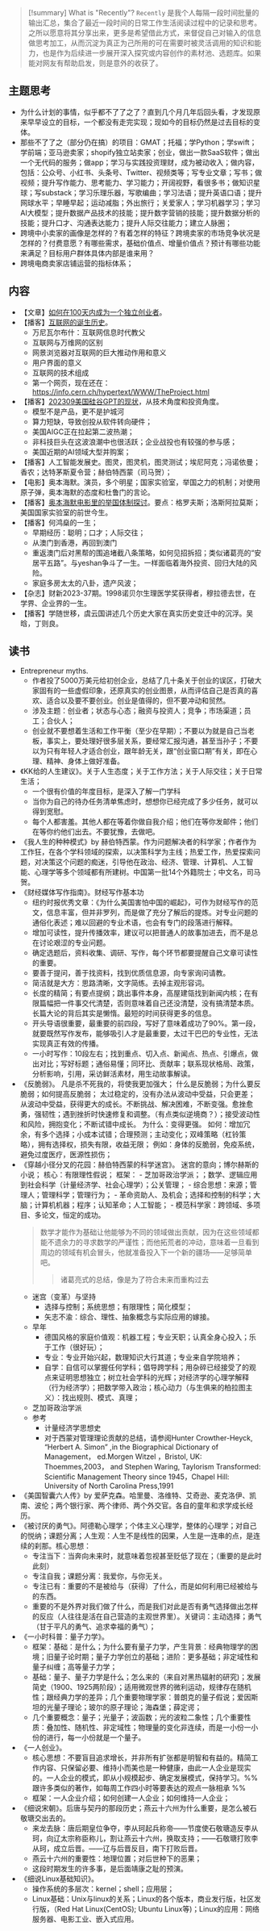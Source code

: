 



> [!summary] What is "Recently"?
> `Recently` 是我个人每隔一段时间批量的输出汇总，集合了最近一段时间的日常工作生活阅读过程中的记录和思考。之所以愿意将其分享出来，更多是希望借此方式，来督促自己对输入的信息做思考加工，从而沉淀为真正为己所用的可在需要时被灵活调用的知识和能力，也是作为后续进一步展开深入探究或内容创作的素材池、选题库。如果能对网友有帮助启发，则是意外的收获了。


## 主题思考

- 为什么计划的事情，似乎都不了了之了？直到几个月几年后回头看，才发现原来早早设立的目标，一个都没有走完实现；现如今的目标仍然是过去目标的变体。
- 那些不了了之（部分仍在搞）的项目：GMAT；托福；学Python；学swift；学前端；亚马逊卖家；shopify独立站卖家；创业，做出一款SaaS软件；做出一个无代码的服务；做app；学习与实践投资理财，成为被动收入；做内容，包括：公众号、小红书、头条号、Twitter、视频类等；写专业文章；写书；做视频；提升写作能力、思考能力、学习能力；开阔视野，看很多书；做知识星球；写substack；学习乐理乐器，写歌编曲；学习法语；提升英语口语；提升网球水平；早睡早起；运动减脂；外出旅行；关爱家人；学习机器学习；学习AI大模型；提升数据产品技术的技能；提升数字营销的技能；提升数据分析的技能；提升口才、沟通表达能力；提升人际交往能力；建立人脉圈；
- 跨境中小卖家的画像是怎样的？有着怎样的特征？跨境卖家的市场竞争状况是怎样的？付费意愿？有哪些需求，基础价值点、增量价值点？预计有哪些功能来满足？目标用户群体具体内部是谁来用？
- 跨境电商卖家店铺运营的指标体系；



## 内容
- 【文章】[如何在100天内成为一个独立创业者](https://www.indiehackers.com/post/how-to-become-a-solo-founder-in-100-days-ebd220a9db)。
- 【播客】[互联网的诞生历史](https://www.ximalaya.com/sound/661179439)。
	- 万尼瓦尔布什：互联网信息时代教父
	- 互联网与万维网的区别
	- 网景浏览器对互联网的巨大推动作用和意义
	- 用户界面的意义
	- 互联网的技术组成
	- 第一个网页，现在还在：https://info.cern.ch/hypertext/WWW/TheProject.html
- 【播客】[202309美国硅谷GPT的现状](https://www.xiaoyuzhoufm.com/episode/6514580a0432a31578a1f309?utm_source=rss)，从技术角度和投资角度。
	- 模型不是产品，更不是护城河
	- 算力短缺，导致创投从软件转向硬件；
	- 美国AIGC正在拉起第二波热潮；
	- 非科技巨头在这波浪潮中也很活跃；企业战投也有较强的参与感；
	- 美国近期的AI领域大型并购案；
- 【播客】人工智能发展史。图灵，图灵机，图灵测试；埃尼阿克；冯诺依曼；香农；达特茅斯夏令营；赫伯特西蒙（司马贺）；
- 【电影】奥本海默。演员，多个明星；国家实验室，举国之力的机制；对使用原子弹，奥本海默的态度和杜鲁门的言论。
- 【播客】[奥本海默电影里的举国体制探讨](https://etw.fm/2068)。要点：格罗夫斯；洛斯阿拉莫斯；美国国家实验室的前世今生。
- 【播客】何鸿燊的一生；
	- 早期经历：聪明；口才；人际交往；
	- 从澳门到香港，再回到澳门
	- 重返澳门后对黑帮的围追堵截八条策略，如何见招拆招；类似诸葛亮的“安居平五路”。与yeshan争斗了一生。一样面临着海外投资、回归大陆的风险。
	- 家庭多房太太的八卦，遗产风波；
- 【杂志】财新2023-37期。1998诺贝尔生理医学奖获得者，穆拉德去世，在学界、企业界的一生。
- 【播客】学随世移，虞云国讲述几个历史大家在真实历史变迁中的沉浮。吴晗，丁则良。

## 读书
- Entrepreneur myths. 
	- 作者投了5000万美元给初创企业，总结了几十条关于创业的误区，打破大家固有的一些虚假印象，还原真实的创业图景，从而评估自己是否真的喜欢、适合以及要不要创业。创业是值得的，但不要冲动和贸然。
	- 涉及主题：创业者；状态与心态；融资与投资人；竞争；市场渠道；员工；合伙人；
	- 创业就不要想着生活和工作平衡（至少在早期）；不要以为就是自己当老板，事实上，要处理好很多层关系，要经常汇报沟通，甚至当孙子；不要以为只有年轻人才适合创业，跟年龄无关，跟“创业窗口期”有关，即在心理、精神、身体上做好准备。
- 《KK给的人生建议》。关于人生态度；关于工作方法；关于人际交往；关于日常生活；
	- 一个很有价值的年度目标，是深入了解一门学科
	- 当你为自己的待办任务清单焦虑时，想想你已经完成了多少任务，就可以得到宽慰。
	- 每个人都害羞。其他人都在等着你做自我介绍；他们在等你发邮件；他们在等你约他们出去。不要犹豫，去做吧。
- 《我人生的种种模式》by 赫伯特西蒙。作为问题解决者的科学家；作者作为工作狂，在各个学科领域的探索，以决策科学为主线；热爱工作，热爱探索问题，对决策这个问题的痴迷，引导他在政治、经济、管理、计算机、人工智能、心理学等多个领域都有所建树。中国第一批14个外籍院士；中文名，司马贺。
- 《财经媒体写作指南》。财经写作基本功
	- 纽约时报优秀文章：《为什么美国害怕中国的崛起》，可作为财经写作的范文，信息丰富，但并非罗列，而是做了充分了解后的提炼。对专业问题的通俗化表述；难以回避的专业术语，也会有专门的段落进行解释。
	- 增加可读性，提升传播效率，建议可以把普通人的故事加进去，而不是总在讨论艰涩的专业问题。
	- 确定选题后，资料收集、调研、写作，每个环节都要提醒自己文章可读性的重要。
	- 要善于提问，善于找资料，找到优质信息源，向专家询问请教。
	- 简洁就是大方：思路清晰，文字简练。去掉主观形容词。
	- 长度的精简；有要点提纲；跳出事件本身，高屋建瓴找到新闻内核；在有限篇幅把一件事交代清楚，否则意味着自己还没清楚，没有搞清楚本质。长篇大论的背后其实是懒惰。最短的时间获得更多的信息。
	- 开头导语很重要，最重要的前四段，写好了意味着成功了90%。第一段，就要既然写作发布，能够吸引人才是最重要，太过干巴巴的专业性，无法实现真正有效的传播。
	- 一小时写作：10段左右；找到重点、切入点、新闻点、热点、引爆点，做出对比；写好标题；通俗易懂；同环比、贡献率；联系现状格局、政策，分析影响，引用，采访鲜活素材，用生动故事解读。
- 《反脆弱》。
	凡是杀不死我的，将使我更加强大；
	什么是反脆弱；为什么要反脆弱；如何提高反脆弱；
	太过稳定的，没有办法从波动中受益，只会更差；
	从波动中受益，获得更大的成长。不断挑战、解决困难，不断变强。愈挫愈勇，强韧性；遇到挫折时快速修复和调整。（有点类似逆境商？）；接受波动性和风险，拥抱变化；不断试错中成长。
	为什么：变得更强。
	如何：增加冗余，有多个选择；小成本试错；合理预测；主动变化；双峰策略（杠铃策略），拥有选择权，损失有限，收益无限；
	例如：身体的反脆弱，免疫系统，避免过度医疗，医源性损伤；
- 《穿越小径分叉的花园：赫伯特西蒙的科学迷宫》。
		迷宫的意向；博尔赫斯的小说；
		核心：有限理性假说；
		框架：
		- 芝加哥政治学派；；数学、逻辑应用到社会科学（计量经济学、社会心理学）；公关管理；
		- 综合思想：来源；管理人；管理科学；管理行为；
		- 革命资助人、及机会；选择和控制的科学；大脑；计算机机器；程序；认知革命；人工智能；
		- 模范科学家：跨领域、多项目、多论文，恒定的成功。
	> 	数学才能作为基础让他能够为不同的领域做出贡献，因为在这些领域都能不遗余力的寻求数学的严谨性；而他拓荒者的冲动，意味着一旦看到周边的领域有机会冒头，他就准备投入下一个新的疆场——足够简单吧。
	> >	诸葛亮式的总结，像是为了符合未来而重构过去
	- 迷宫（变革）与坚持
		- 选择与控制；系统思想；有限理性；简化模型；
		- 矢志不渝：综合、理性、抽象概念与实际应用的嫁接。
	- 早年
		- 德国风格的家庭价值观：机器工程；专业天职；认真全身心投入；乐于工作（很好玩）；
		- 专业：专业开始兴起，数理知识大行其道；专业来自学院培养；
		- 自学：自信可以掌握任何学科；倡导跨学科；用杂碎已经接受了的观点来证明思想独立；树立社会学科的光辉；对经济学的心理学解释（行为经济学）；把数学带入政治；核心动力（与生俱来的柏拉图主义）：找出规则、模式、真理；
	- 芝加哥政治学派
	- 参考
		- 计量经济学思想史
		- 对于西蒙对管理理论贡献的总结，请参阅Hunter Crowther-Heyck, “Herbert A. Simon” ,in the Biographical Dictionary of Management， ed.Morgen Witzel ，Bristol, UK: Thoemmes,2003， and Stephen Waring, Taylorism Transformed: Scientific Management Theory since 1945，Chapel Hill: University of North Carolina Press,1991
- 《美国智囊六人传》by 爱萨克森。哈里曼、洛维特、艾奇逊、麦克洛伊、凯南、波伦；两个银行家、两个律师、两个外交官。各自的童年和求学成长经历。
- 《被讨厌的勇气》。阿德勒心理学；个体主义心理学，整体的心理学；对自己的悦纳；课题分离；人生观：人生不是线性的因果，人生是一连串的点，是连续的刹那。核心思想：
	- 专注当下：当奔向未来时，就意味着忽视甚至贬低了现在；（重要的是此时此刻）
	- 专注自我；课题分离：我爱你，与你无关。
	- 专注已有：重要的不是被给与（获得）了什么，而是如何利用已经被给与的东西。
	- 重要的不是外界对我们做了什么，而是我们对此是否有勇气选择做出怎样的反应（人往往是活在自己营造的主观世界里）。关键词：主动选择；勇气（甘于平凡的勇气、追求幸福的勇气）；
- 《一小时科普：量子力学》。
	- 框架：基础：是什么；为什么要有量子力学，产生背景：经典物理学的困境；旧量子论时期；量子力学创立的基础；进阶：更多基础；非定域性和量子纠缠；高等量子力学；
	- 基础：量子、量子力学是什么；怎么来的（来自对黑热辐射的研究)；发展简史（1900、1925两阶段）；适用微观世界的微利运动，规律存在随机性；跟经典力学的差异；几个重要物理学家：普朗克的量子假说；爱因斯坦的光量子理论；玻尔的原子理论；海森堡；薛定谔；
	- 几个重要概念：量子；光量子；波函数；光的波粒二象性；几个重要性质：叠加性、随机性、非定域性；物理量的变化非连续，而是一小份一小份的进行，每一小份就是一个量子。
- 《一人创业》。
	- 核心思想：不要盲目追求增长，并非所有扩张都是明智和有益的。精简工作内容、只保留必要、维持小而美也是一种健康，由此一人企业是现实的。一人企业的模式，即从小规模起步、确定发展模式，保持学习。%% 跟许多类似的著作，如每周工作四小时等要表达的观点一脉相承 %%
	- 框架：一人企业介绍；如何创建一人企业；如何维持一人企业；
- 《细说宋朝》。后唐与契丹的那段历史；燕云十六州为什么重要，是怎么被石敬瑭交出去的。
	- 来龙去脉：唐后期皇位争夺，李从珂起兵称帝——节度使石敬瑭造反李从珂，向辽太宗称臣称儿，割让燕云十六州，换取支持；——石敬瑭打败李从珂，成立后晋。——辽与后晋反目，南下打败后晋。
	- 燕云十六州的重要性：地理位置；对后世种下的恶果；
	- 这段时期发生的许多事，是后面靖康之耻的预演。
- 《细说Linux基础知识》。
	- 操作系统的多层次：kernel；shell；应用层；
	- Linux基础：Unix与linux的关系；Linux的各个版本，商业发行版，社区发行版，（Red Hat Linux(CentOS); Ubuntu Linux等)；Linux的应用：网络服务器、电影工业、嵌入式应用。

